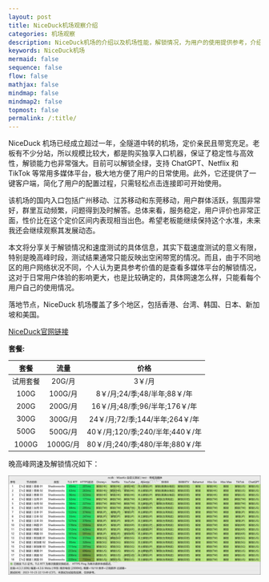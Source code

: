 ```yaml
---
layout: post
title: NiceDuck机场观察介绍
categories: 机场观察
description: NiceDuck机场的介绍以及机场性能，解锁情况，为用户的使用提供参考，介绍了都有哪些节点，解锁情况，节点的大概延迟情况等，NiceDuck 机场已经成立超过一年，全隧道中转的机场，定价亲民且带宽充足。老板有不少分站，所以规模比较大，都是购买独享入口机器，保证了稳定性与高效性，解锁能力也非常强大。目前可以解锁全绿。
keywords: NiceDuck机场
mermaid: false
sequence: false
flow: false
mathjax: false
mindmap: false
mindmap2: false
topmost: false
permalink: /:title/
---
```

NiceDuck 机场已经成立超过一年，全隧道中转的机场，定价亲民且带宽充足。老板有不少分站，所以规模比较大，都是购买独享入口机器，保证了稳定性与高效性，解锁能力也非常强大。目前可以解锁全绿，支持 ChatGPT、Netflix 和 TikTok 等常用多媒体平台，极大地方便了用户的日常使用。此外，它还提供了一键客户端，简化了用户的配置过程，只需轻松点击连接即可开始使用。

该机场的国内入口包括广州移动、江苏移动和东莞移动，用户群体活跃，氛围非常好，群里互动频繁，问题得到及时解答。总体来看，服务稳定，用户评价也非常正面，性价比在这个定价区间内表现相当出色。希望老板能继续保持这个水准，未来我还会继续观察其发展动态。

本文将分享关于解锁情况和速度测试的具体信息，其实下载速度测试的意义有限，特别是晚高峰时段，测试结果通常只能反映出空闲带宽的情况。而且，由于不同地区的用户网络状况不同，个人认为更具参考价值的是查看多媒体平台的解锁情况，这对于日常用户体验的影响更大，也是比较确定的，具体网速怎么样，只能看每个用户自己的使用情况。

落地节点，NiceDuck 机场覆盖了多个地区，包括香港、台湾、韩国、日本、新加坡和美国。  
       
[NiceDuck官网链接](https://user.niceduck.cc/#/register?code=z9wAy58m)  

**套餐:**

套餐 |  流量 | 价格 
:-: |  :-: | :-: 
试用套餐 | 20G/月 |3￥/月
100G | 100G/月 |8￥/月;24/季;48/半年;88￥/年
200G | 200G/月 |16￥/月;48/季;96/半年;176￥/年
300G | 300G/月 |24￥/月;72/季;144/半年;264￥/年
500G | 500G/月 |40￥/月;120/季;240/半年;440￥/年
1000G | 1000G/月|80￥/月;240/季;480/半年;880￥/年


晚高峰网速及解锁情况如下：

 ![NiceDuck](/images/posts/jichang/Niceduckunlock.jpg)

